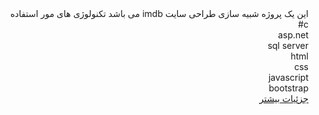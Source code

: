 <div dir="rtl" align='right'>
این یک پروژه شبیه سازی طراحی سایت imdb می باشد 
تکنولوژی های مور استفاده
<br>c#<br>
asp.net<br>
sql server<br>
html<br>
css<br>
javascript<br>
bootstrap<br>
 <a href="https://github.com/MahdiSHams1381/IMDB/blob/main/project.md">جزئیات بیشتر</a>
</div>
